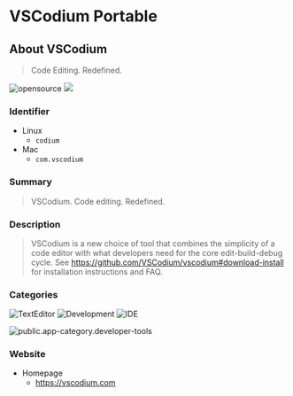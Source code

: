 # VSCodium Portable

## About VSCodium
 > Code Editing. Redefined.

 ![opensource](https://img.shields.io/badge/opensource-brightgreen)
 [![](https://img.shields.io/github/license/VSCodium/vscodium)](https://github.com/VSCodium/vscodium/blob/master/LICENSE)

### Identifier
 - Linux
   - `codium`
 - Mac
   - `com.vscodium`

### Summary
 > VSCodium. Code editing. Redefined.

### Description
 > VSCodium is a new choice of tool that combines the simplicity of a code editor with what developers need for the core edit-build-debug cycle. See https://github.com/VSCodium/vscodium#download-install for installation instructions and FAQ.

### Categories
 ![TextEditor](https://img.shields.io/badge/TextEditor-informational)
 ![Development](https://img.shields.io/badge/Development-informational)
 ![IDE](https://img.shields.io/badge/IDE-informational)

 ![public.app-category.developer-tools](https://img.shields.io/badge/public.app--category.developer--tools-informational)

### Website 
 - Homepage
   - https://vscodium.com
